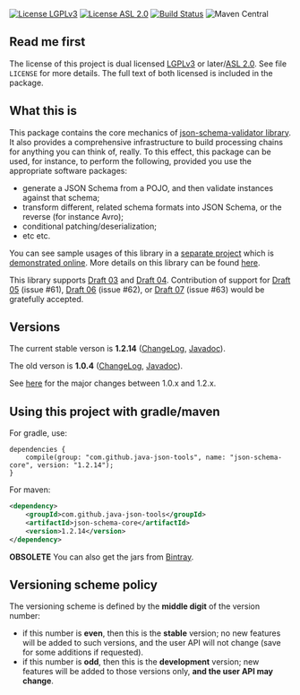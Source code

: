 [![License LGPLv3][LGPLv3 badge]][LGPLv3]
[![License ASL 2.0][ASL 2.0 badge]][ASL 2.0]
[![Build Status][Travis badge]][Travis]
![Maven Central](https://img.shields.io/maven-central/v/com.github.java-json-tools/json-schema-core.svg)


## Read me first

The license of this project is dual licensed [LGPLv3] or later/[ASL 2.0]. See file `LICENSE` for more
details. The full text of both licensed is included in the package.

## What this is

This package contains the core mechanics of [json-schema-validator
library](https://github.com/java-json-tools/json-schema-validator). It also provides a comprehensive
infrastructure to build processing chains for anything you can think of, really. To this effect,
this package can be used, for instance, to perform the following, provided you use the appropriate
software packages:

* generate a JSON Schema from a POJO, and then validate instances against that schema;
* transform different, related schema formats into JSON Schema, or the reverse (for instance Avro);
* conditional patching/deserialization;
* etc etc.

You can see sample usages of this library in a [separate
project](https://github.com/fge/json-schema-processor-examples) which is [demonstrated
online](http://json-schema-validator.herokuapp.com). More details on this library can
be found [here](https://github.com/java-json-tools/json-schema-core/wiki/Architecture).

This library supports [Draft 03](https://json-schema.org/specification-links.html#draft-3) and
[Draft 04](https://json-schema.org/specification-links.html#draft-4). Contribution of support
for [Draft 05](https://json-schema.org/specification-links.html#draft-5) (issue #61),
[Draft 06](https://json-schema.org/specification-links.html#draft-6) (issue #62), or
[Draft 07](https://json-schema.org/specification-links.html#draft-7) (issue #63) would be
gratefully accepted.

## Versions

The current stable verson is **1.2.14**
([ChangeLog](https://github.com/java-json-tools/json-schema-core/wiki/ChangeLog_12x),
[Javadoc](http://java-json-tools.github.io/json-schema-core/1.2.x/index.html)).

The old verson is **1.0.4**
([ChangeLog](https://github.com/java-json-tools/json-schema-core/wiki/ChangeLog_10x),
[Javadoc](http://java-json-tools.github.io/json-schema-core/1.0.x/index.html)).

See [here](https://github.com/java-json-tools/json-schema-core/wiki/Whatsnew_12) for
the major changes between 1.0.x and 1.2.x.

## Using this project with gradle/maven

For gradle, use:

```
dependencies {
    compile(group: "com.github.java-json-tools", name: "json-schema-core", version: "1.2.14");
}
```

For maven:

```xml
<dependency>
    <groupId>com.github.java-json-tools</groupId>
    <artifactId>json-schema-core</artifactId>
    <version>1.2.14</version>
</dependency>
```

**OBSOLETE** You can also get the jars from [Bintray](https://bintray.com/bintray/jcenter/com.github.java-json-tools%3Ajson-schema-core).

## Versioning scheme policy

The versioning scheme is defined by the **middle digit** of the version number:

* if this number is **even**, then this is the **stable** version; no new features will be
  added to such versions, and the user API will not change (save for some additions if requested).
* if this number is **odd**, then this is the **development** version; new features will be
  added to those versions only, **and the user API may change**.

[LGPLv3 badge]: https://img.shields.io/:license-LGPLv3-blue.svg
[LGPLv3]: http://www.gnu.org/licenses/lgpl-3.0.html
[ASL 2.0 badge]: https://img.shields.io/:license-Apache%202.0-blue.svg
[ASL 2.0]: http://www.apache.org/licenses/LICENSE-2.0.html
[Travis Badge]: https://travis-ci.com/java-json-tools/json-schema-core.svg?branch=master
[Travis]: https://travis-ci.com/java-json-tools/json-schema-core
